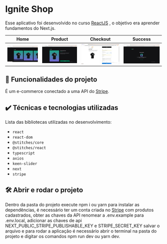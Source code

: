 # Ignite Shop

Esse aplicativo foi desenvolvido no curso <a href="https://app.rocketseat.com.br/journey/react-js-2022/overview" target="_blank">ReactJS</a> , o objetivo era aprender fundamentos do Next.js.


|Home| Product| Checkout | Success |
|-------|------|------|------|
|<img src="screencapture-home.png" alt="Home" width="100%">|<img src="screencapture-product.png" alt="Product">|<img src="screencapture-checkout.png" alt="Checkout">|<img src="screencapture-success.png" alt="Success">|




## 🔨 Funcionalidades do projeto

É um e-commerce conectado a uma API do <a href="https://stripe.com/br" target="_blank">Stripe</a>.

## ✔️ Técnicas e tecnologias utilizadas

Lista das bibliotecas utilizadas no desenvolvimento:

- `react`
- `react-dom`
- `@stitches/core`
- `@stitches/react`
- `typescript`
- `axios`
- `keen-slider`
- `next`
- `stripe`


## 🛠️ Abrir e rodar o projeto

Dentro da pasta do projeto execute npm i ou yarn para instalar as dependências, é necessário ter um conta criada no <a href="https://stripe.com/br" target="_blank">Stripe</a> com produtos cadastrados, obter as chaves da API renomear a  .env.example para .env.local, adicionar as chaves de api NEXT_PUBLIC_STRIPE_PUBLISHABLE_KEY e STRIPE_SECRET_KEY salvar o arquivo e para  rodar a aplicação é necessário abrir o terminal na pasta do projeto e digitar os comandos npm run dev  ou yarn dev.
